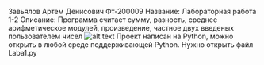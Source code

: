 Завьялов Артем Денисович Фт-200009
Название: Лабораторная работа 1-2 
Описание: Программа считает сумму, разность, среднее арифметическое модулей, произведение, частное двух введеных пользователем чисел
![alt text](Skrin.png.png "Скриншот программы")
Проект написан на Python, можно открыть в любой среде поддерживающей Python.
Нужно открыть файл Laba1.py